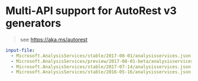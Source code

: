 # Multi-API support for AutoRest v3 generators

> see https://aka.ms/autorest

``` yaml $(enable-multi-api)
input-file:
  - Microsoft.AnalysisServices/stable/2017-08-01/analysisservices.json
  - Microsoft.AnalysisServices/preview/2017-08-01-beta/analysisservices.json
  - Microsoft.AnalysisServices/stable/2017-07-14/analysisservices.json
  - Microsoft.AnalysisServices/stable/2016-05-16/analysisservices.json
```
